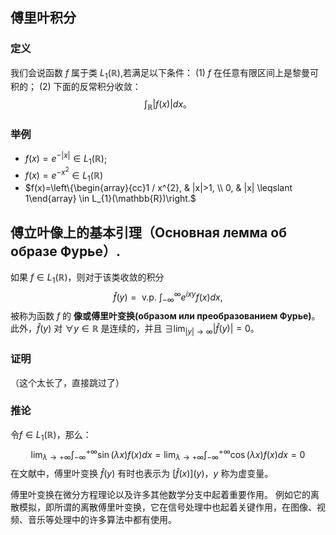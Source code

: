 ## 傅里叶积分
### 定义
我们会说函数 $f$ 属于类 $L_{1}(\mathbb{R})$,若满足以下条件：
(1) $f$ 在任意有限区间上是黎曼可积的；
(2) 下面的反常积分收敛：
$$
\int_{\mathbb{R}}|f(x)| d x 。
$$
### 举例
- $f(x)=e^{-|x|} \in L_{1}(\mathbb{R})$;
- $f(x)=e^{-x^{2}} \in L_{1}(\mathbb{R})$
- $f(x)=\left\{\begin{array}{cc}1 / x^{2}, & |x|>1, \\ 0, & |x| \leqslant 1\end{array} \in L_{1}(\mathbb{R})\right.$

## 傅立叶像上的基本引理（Основная лемма об образе Фурье）.
如果 $f \in L_{1}(\mathbb{R})$，则对于该类收敛的积分
$$
\widehat{f}(y)=\text { v.p. } \int_{-\infty}^{\infty} e^{i x y} f(x) d x,
$$
被称为函数 $f$ 的 **像或傅里叶变换(образом или преобразованием Фурье)**。 此外，$\widehat{f}(y)$ 对 $\forall y \in \mathbb{R}$ 是连续的，并且 $\exists \lim _{|y| \rightarrow \infty}|\widehat{f}(y)|=0$。
### 证明
（这个太长了，直接跳过了）
### 推论
令$f \in L_{1}(\mathbb{R})$，那么：
$$
\lim _{\lambda \rightarrow+\infty} \int_{-\infty}^{+\infty} \sin (\lambda x) f(x) d x=\lim _{\lambda \rightarrow+\infty} \int_ {-\infty}^{+\infty} \cos (\lambda x) f(x) d x=0
$$
在文献中，傅里叶变换 $\widehat{f}(y)$ 有时也表示为 $[\widehat{f}(x)](y)$，$y$ 称为虚变量。

傅里叶变换在微分方程理论以及许多其他数学分支中起着重要作用。 例如它的离散模拟，即所谓的离散傅里叶变换，它在信号处理中也起着关键作用，在图像、视频、音乐等处理中的许多算法中都有使用。